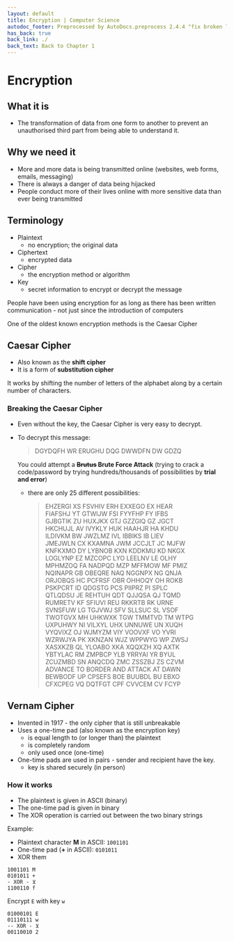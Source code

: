 ```yaml
---
layout: default
title: Encryption | Computer Science
autodoc_footer: Preprocessed by AutoDocs.preprocess 2.4.4 "fix broken link for 'C' filetype" ⓒ Starwort, 2020
has_back: true
back_link: ./
back_text: Back to Chapter 1
---
```


# Encryption

## What it is

- The transformation of data from one form to another to prevent an unauthorised third part from being able to understand it.

## Why we need it

- More and more data is being transmitted online (websites, web forms, emails, messaging)
- There is always a danger of data being hijacked
- People conduct more of their lives online with more sensitive data than ever being transmitted

## Terminology

- Plaintext
  - no encryption; the original data
- Ciphertext
  - encrypted data
- Cipher
  - the encryption method or algorithm
- Key
  - secret information to encrypt or decrypt the message

People have been using encryption for as long as there has been written communication - not just since the introduction of computers

One of the oldest known encryption methods is the Caesar Cipher

## Caesar Cipher

- Also known as the **shift cipher**
- It is a form of **substitution cipher**

It works by shifting the number of letters of the alphabet along by a certain number of characters.

### Breaking the Caesar Cipher

- Even without the key, the Caesar Cipher is very easy to decrypt.
- To decrypt this message:
  > DGYDQFH WR ERUGHU DQG DWWDFN DW GDZQ

  You could attempt a **~~Brutus~~ Brute Force Attack** (trying to crack a code/password by trying hundreds/thousands of possibilities by **trial and error**)
  
  - there are only 25 different possibilities:
    > EHZERGI XS FSVHIV ERH EXXEGO EX HEAR  
    > FIAFSHJ YT GTWIJW FSI FYYFHP FY IFBS  
    > GJBGTIK ZU HUXJKX GTJ GZZGIQ GZ JGCT  
    > HKCHUJL AV IVYKLY HUK HAAHJR HA KHDU  
    > ILDIVKM BW JWZLMZ IVL IBBIKS IB LIEV  
    > JMEJWLN CX KXAMNA JWM JCCJLT JC MJFW  
    > KNFKXMO DY LYBNOB KXN KDDKMU KD NKGX  
    > LOGLYNP EZ MZCOPC LYO LEELNV LE OLHY  
    > MPHMZOQ FA NADPQD MZP MFFMOW MF PMIZ  
    > NQINAPR GB OBEQRE NAQ NGGNPX NG QNJA  
    > ORJOBQS HC PCFRSF OBR OHHOQY OH ROKB  
    > PSKPCRT ID QDGSTG PCS PIIPRZ PI SPLC  
    > QTLQDSU JE REHTUH QDT QJJQSA QJ TQMD  
    > RUMRETV KF SFIUVI REU RKKRTB RK URNE  
    > SVNSFUW LG TGJVWJ SFV SLLSUC SL VSOF  
    > TWOTGVX MH UHKWXK TGW TMMTVD TM WTPG  
    > UXPUHWY NI VILXYL UHX UNNUWE UN XUQH  
    > VYQVIXZ OJ WJMYZM VIY VOOVXF VO YVRI  
    > WZRWJYA PK XKNZAN WJZ WPPWYG WP ZWSJ  
    > XASXKZB QL YLOABO XKA XQQXZH XQ AXTK  
    > YBTYLAC RM ZMPBCP YLB YRRYAI YR BYUL  
    > ZCUZMBD SN ANQCDQ ZMC ZSSZBJ ZS CZVM  
    > ADVANCE TO BORDER AND ATTACK AT DAWN  
    > BEWBODF UP CPSEFS BOE BUUBDL BU EBXO  
    > CFXCPEG VQ DQTFGT CPF CVVCEM CV FCYP  

## Vernam Cipher

- Invented in 1917 - the only cipher that is still unbreakable
- Uses a one-time pad (also known as the encryption key)
  - is equal length to (or longer than) the plaintext
  - is completely random
  - only used once (one-time)
- One-time pads are used in pairs - sender and recipient have the key.
  - key is shared securely (in person)

### How it works

- The plaintext is given in ASCII (binary)
- The one-time pad is given in binary
- The XOR operation is carried out between the two binary strings

Example:

- Plaintext character **M** in ASCII: `1001101`
- One-time pad (**+** in ASCII): `0101011`
- XOR them

```binary
1001101 M
0101011 +
- XOR - ⊻
1100110 f
```

Encrypt `E` with key `w`

```binary
01000101 E
01110111 w
-- XOR - ⊻
00110010 2
```
